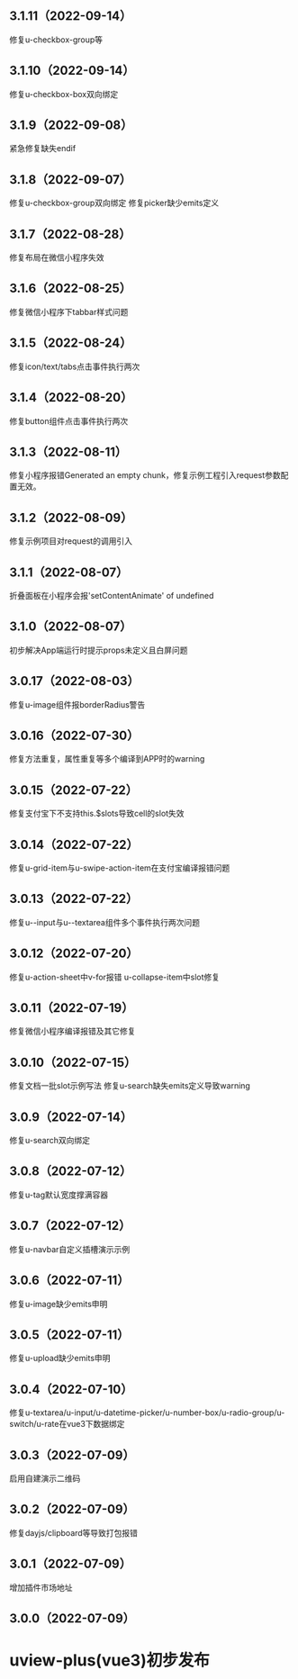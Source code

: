 ## 3.1.11（2022-09-14）
修复u-checkbox-group等
## 3.1.10（2022-09-14）
修复u-checkbox-box双向绑定
## 3.1.9（2022-09-08）
紧急修复缺失endif
## 3.1.8（2022-09-07）
修复u-checkbox-group双向绑定
修复picker缺少emits定义
## 3.1.7（2022-08-28）
修复布局在微信小程序失效
## 3.1.6（2022-08-25）
修复微信小程序下tabbar样式问题
## 3.1.5（2022-08-24）
修复icon/text/tabs点击事件执行两次
## 3.1.4（2022-08-20）
修复button组件点击事件执行两次
## 3.1.3（2022-08-11）
修复小程序报错Generated an empty chunk，修复示例工程引入request参数配置无效。
## 3.1.2（2022-08-09）
修复示例项目对request的调用引入
## 3.1.1（2022-08-07）
折叠面板在小程序会报'setContentAnimate' of undefined
## 3.1.0（2022-08-07）
初步解决App端运行时提示props未定义且白屏问题
## 3.0.17（2022-08-03）
修复u-image组件报borderRadius警告
## 3.0.16（2022-07-30）
修复方法重复，属性重复等多个编译到APP时的warning
## 3.0.15（2022-07-22）
修复支付宝下不支持this.$slots导致cell的slot失效
## 3.0.14（2022-07-22）
修复u-grid-item与u-swipe-action-item在支付宝编译报错问题
## 3.0.13（2022-07-22）
修复u--input与u--textarea组件多个事件执行两次问题
## 3.0.12（2022-07-20）
修复u-action-sheet中v-for报错
u-collapse-item中slot修复
## 3.0.11（2022-07-19）
修复微信小程序编译报错及其它修复
## 3.0.10（2022-07-15）
修复文档一批slot示例写法
修复u-search缺失emits定义导致warning
## 3.0.9（2022-07-14）
修复u-search双向绑定
## 3.0.8（2022-07-12）
修复u-tag默认宽度撑满容器
## 3.0.7（2022-07-12）
修复u-navbar自定义插槽演示示例
## 3.0.6（2022-07-11）
修复u-image缺少emits申明
## 3.0.5（2022-07-11）
修复u-upload缺少emits申明
## 3.0.4（2022-07-10）
修复u-textarea/u-input/u-datetime-picker/u-number-box/u-radio-group/u-switch/u-rate在vue3下数据绑定
## 3.0.3（2022-07-09）
启用自建演示二维码
## 3.0.2（2022-07-09）
修复dayjs/clipboard等导致打包报错
## 3.0.1（2022-07-09）
增加插件市场地址
## 3.0.0（2022-07-09）
# uview-plus(vue3)初步发布
